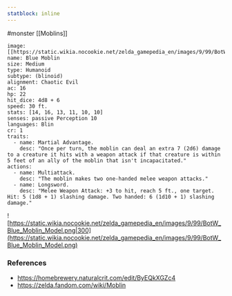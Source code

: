 ```yaml
---
statblock: inline
---
```

#monster [[Moblins]]

```statblock
image: [[https://static.wikia.nocookie.net/zelda_gamepedia_en/images/9/99/BotW_Blue_Moblin_Model.png]]
name: Blue Moblin
size: Medium
type: Humanoid
subtype: (blinoid)
alignment: Chaotic Evil
ac: 16
hp: 22
hit_dice: 4d8 + 6
speed: 30 ft.
stats: [14, 16, 13, 11, 10, 10]
senses: passive Perception 10
languages: Blin
cr: 1
traits:
  - name: Martial Advantage.
    desc: "Once per turn, the moblin can deal an extra 7 (2d6) damage to a creature it hits with a weapon attack if that creature is within 5 feet of an ally of the moblin that isn't incapacitated."
actions:
  - name: Multiattack.
    desc: "The moblin makes two one-handed melee weapon attacks."
  - name: Longsword.
    desc: "Melee Weapon Attack: +3 to hit, reach 5 ft., one target. Hit: 5 (1d8 + 1) slashing damage. Two handed: 6 (1d10 + 1) slashing damage."
```

![https://static.wikia.nocookie.net/zelda_gamepedia_en/images/9/99/BotW_Blue_Moblin_Model.png|300](https://static.wikia.nocookie.net/zelda_gamepedia_en/images/9/99/BotW_Blue_Moblin_Model.png)

### References

* https://homebrewery.naturalcrit.com/edit/ByEQkXGZc4
* https://zelda.fandom.com/wiki/Moblin